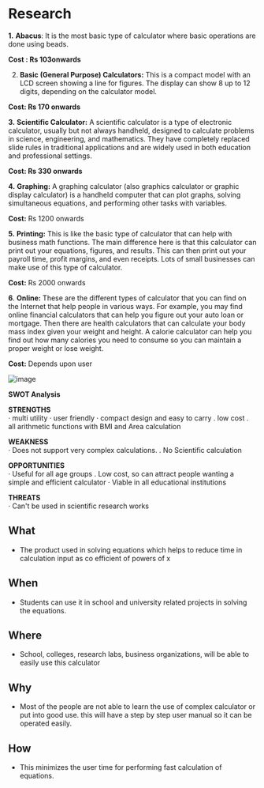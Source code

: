 # Research

**1.**  **Abacus**: 
It is the most basic type of calculator where basic operations are done using beads.

**Cost : Rs 103onwards**

2.  **Basic (General Purpose) Calculators:**  This is a compact model with an LCD screen showing a line for figures. The display can show 8 up to 12 digits, depending on the calculator model.

**Cost: Rs 170 onwards**

**3.**  **Scientific Calculator:**  A scientific calculator is a type of electronic calculator, usually but not always handheld, designed to calculate problems in science, engineering, and mathematics. They have completely replaced slide rules in traditional applications and are widely used in both education and professional settings.

**Cost: Rs 330 onwards**

**4.**  **Graphing:**  A graphing calculator (also graphics calculator or graphic display calculator) is a handheld computer that can plot graphs, solving simultaneous equations, and performing other tasks with variables.

**Cost:**  Rs 1200 onwards

**5.**  **Printing:**  This is like the basic type of calculator that can help with business math functions. The main difference here is that this calculator can print out your equations, figures, and results. This can then print out your payroll time, profit margins, and even receipts. Lots of small businesses can make use of this type of calculator.

**Cost:**  Rs 2000 onwards

**6**.  **Online:**  These are the different types of calculator that you can find on the Internet that help people in various ways. For example, you may find online financial calculators that can help you figure out your auto loan or mortgage. Then there are health calculators that can calculate your body mass index given your weight and height. A calorie calculator can help you find out how many calories you need to consume so you can maintain a proper weight or lose weight.

**Cost:**  Depends upon user

![image](https://user-images.githubusercontent.com/78853340/107874191-c7921700-6edd-11eb-94fb-ccfceda54b4d.png)


**SWOT Analysis**

 **STRENGTHS**  
 · multi utility 
 · user friendly 
 · compact design and easy to carry 
 . low cost 
 . all arithmetic functions with BMI and Area calculation

**WEAKNESS**  
· Does not support very complex calculations. 
. No Scientific calculation

**OPPORTUNITIES**  
· Useful for all age groups 
. Low cost, so can attract people wanting a simple and efficient calculator 
· Viable in all educational institutions

**THREATS**  
· Can't be used in scientific research works


## What

 - The product used in solving equations which helps to reduce time in calculation
 input as co efficient of powers of x
 
## When 

 - Students can use it in school and university related projects in solving the equations.

## Where

 - School, colleges, research labs, business organizations, will be able to easily use this calculator

## Why

 - Most of the people are not able to learn the use of complex calculator or put into good use. this will have a step by step user manual so it can be operated easily.

## How

 - This minimizes the user time for performing fast calculation of equations.



